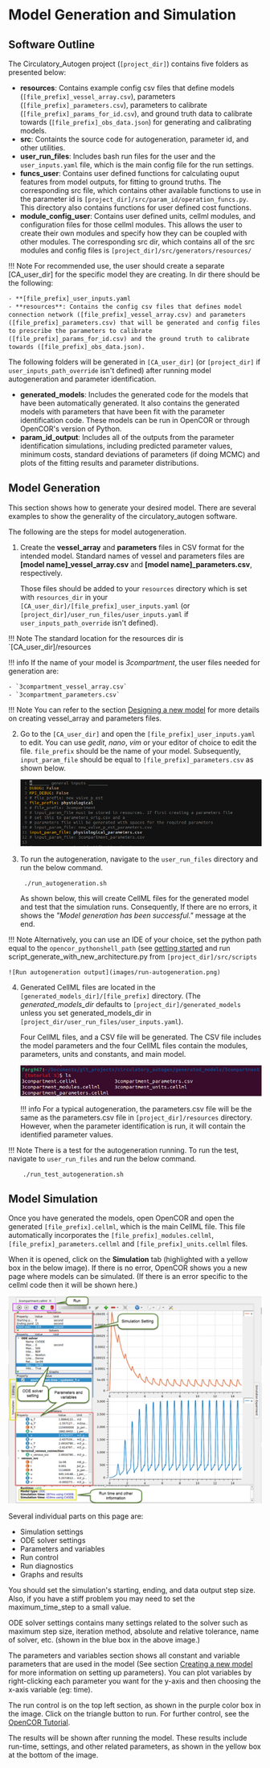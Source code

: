 # Model Generation and Simulation

## Software Outline

The Circulatory_Autogen project (`[project_dir]`) contains five folders as presented below:       

- **resources**: Contains example config csv files that define models (`[file_prefix]_vessel_array.csv`), parameters (`[file_prefix]_parameters.csv`), parameters to calibrate (`[file_prefix]_params_for_id.csv`), and ground truth data to calibrate towards (`[file_prefix]_obs_data.json`) for generating and calibrating models.
- **src**: Containts the source code for autogeneration, parameter id, and other utilities.
- **user_run_files**: Includes bash run files for the user and the `user_inputs.yaml` file, which is the main config file for the run settings.
- **funcs_user**: Contains user defined functions for calculating ouput features from model outputs, for fitting to ground truths. The corresponding src file, which contains other available functions to use in the parameter id is `[project_dir]/src/param_id/operation_funcs.py`. This directory also contains functions for user defined cost functions.
- **module_config_user**: Contains user defined units, cellml modules, and configuration files for those cellml modules. This allows the user to create their own modules and specify how they can be coupled with other modules. The corresponding src dir, which contains all of the src modules and config files is `[project_dir]/src/generators/resources/`  

!!! Note 
    For recommended use, the user should create a separate [CA_user_dir] for the specific model they are creating. In dir there should be the following:

    - **[file_prefix]_user_inputs.yaml
    - **resources**: Contains the config csv files that defines model connection network ([file_prefix]_vessel_array.csv) and parameters ([file_prefix]_parameters.csv) that will be generated and config files to prescribe the parameters to calibrate ([file_prefix]_params_for_id.csv) and the ground truth to calibrate towards ([file_prefix]_obs_data.json).

The following folders will be generated in `[CA_user_dir]` (or `[project_dir]` if `user_inputs_path_override` isn't defined) after running model autogeneration and parameter identification.

- **generated_models**: Includes the generated code for the models that have been automatically generated. It also contains the generated models with parameters that have been fit with the parameter identification code. These models can be run in OpenCOR or through OpenCOR's version of Python.
- **param_id_output**: Includes all of the outputs from the parameter identification simulations, including predicted parameter values, minimum costs, standard deviations of parameters (if doing MCMC) and plots of the fitting results and parameter distributions.

## Model Generation

This section shows how to generate your desired model. There are several examples to show the generality of the circulatory_autogen software.

The following are the steps for model autogeneration.

1. Create the **vessel_array** and **parameters** files in CSV format for the intended model. Standard names of vessel and parameters files are **[model name]_vessel_array.csv** and **[model name]_parameters.csv**, respectively. 

    Those files should be added to your `resources` directory which is set with `resources_dir` in your `[CA_user_dir]/[file_prefix]_user_inputs.yaml` (or `[project_dir]/user_run_files/user_inputs.yaml` if `user_inputs_path_override` isn't defined). 

!!! Note
    The standard location for the resources dir is `[CA_user_dir]/resources

!!! info
    If the name of your model is *3compartment*, the user files needed for generation are:

    - `3compartment_vessel_array.csv`
    - `3compartment_parameters.csv`

!!! Note
    You can refer to the section [Designing a new model](design-model.md) for more details on creating vessel_array and parameters files.

2. Go to the `[CA_user_dir]` and open the `[file_prefix]_user_inputs.yaml` to edit. You can use *gedit*, *nano*, *vim* or your editor of choice to edit the file. `file_prefix` should be the name of your model. Subsequently, `input_param_file` should be equal to `[file_prefix]_parameters.csv` as shown below.

    ![user_inputs.yaml file](images/user-inputs.png)


3. To run the autogeneration, navigate to the `user_run_files` directory and run the below command.
        
        ./run_autogeneration.sh
        
    As shown below, this will create CellML files for the generated model and test that the simulation runs. Consequently, If there are no errors, it shows the *"Model generation has been successful."* message at the end.

!!! Note 
    Alternatively, you can use an IDE of your choice, set the python path equal to the `opencor_pythonshell_path` (see [getting started](getting-started.md) and 
    run script_generate_with_new_architecture.py from `[project_dir]/src/scripts`

    ![Run autogeneration output](images/run-autogeneration.png)

4. Generated CellML files are located in the `[generated_models_dir]/[file_prefix]` directory. (The *generated_models_dir* defaults to `[project_dir]/generated_models` unless you set generated_models_dir in `[project_dir/user_run_files/user_inputs.yaml`). 

    Four CellML files, and a CSV file will be generated. The CSV file includes the model parameters and the four CellML files contain the modules, parameters, units and constants, and main model.

    ![Generated files](images/generated-files.png)

    !!! info
        For a typical autogeneration, the parameters.csv file will be the same as the parameters.csv file in `[project_dir]/resources` directory. However, when the parameter identification is run, it will contain the identified parameter values.

!!! Note
    There is a test for the autogeneration running. To run the test, navigate to `user_run_files` and run the below command.

        ./run_test_autogeneration.sh
    
## Model Simulation

Once you have generated the models, open OpenCOR and open the generated `[file_prefix].cellml`, which is the main CellML file. This file automatically incorporates the `[file_prefix]_modules.cellml`, `[file_prefix]_parameters.cellml` and `[file_prefix]_units.cellml` files.

When it is opened, click on the **Simulation** tab (highlighted with a yellow box in the below image). If there is no error, OpenCOR shows you a new page where models can be simulated. (If there is an error specific to the cellml code then it will be shown here.)

![Model Simulation](images/model-simulation.png)

Several individual parts on this page are:

- Simulation settings
- ODE solver settings
- Parameters and variables
- Run control
- Run diagnostics
- Graphs and results

You should set the simulation's starting, ending, and data output step size. Also, if you have a stiff problem you may need to set the maximum_time_step to a small value.

ODE solver settings contains many settings related to the solver such as maximum step size, iteration method, absolute and relative tolerance, name of solver, etc. (shown in the blue box in the above image.)

The parameters and variables section shows all constant and variable parameters that are used in the model (See section [Creating a new model](create-model.md) for more information on setting up parameters). You can plot variables by right-clicking each parameter you want for the y-axis and then choosing the x-axis variable (eg: time). 

The run control is on the top left section, as shown in the purple color box in the image. Click on the triangle button to run. For further control, see the [OpenCOR Tutorial](https://tutorial-on-cellml-opencor-and-pmr.readthedocs.io/en/latest/_downloads/d271cfcef7e288704c61320e64d77e2d/OpenCOR-Tutorial-v17.pdf).

The results will be shown after running the model. These results include run-time, settings, and other related parameters, as shown in the yellow box at the bottom of the image.
